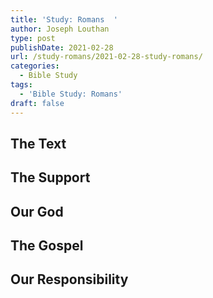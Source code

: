 ```yaml
---
title: 'Study: Romans  '
author: Joseph Louthan
type: post
publishDate: 2021-02-28
url: /study-romans/2021-02-28-study-romans/
categories:
  - Bible Study
tags:
  - 'Bible Study: Romans'
draft: false
---
```

## The Text

## The Support

## Our God

## The Gospel

## Our Responsibility

